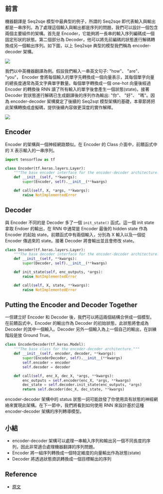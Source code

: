 ## 前言
機器翻譯是 Seq2sqe 模型中最典型的例子，所謂的 Seq2sqe 即代表輸入與輸出都是一串序列。為了處理這個輸入與輸出都是序列的問題，我們可以設計一個包含兩個主要組件的架構。首先是 Encoder，它能夠將一長串的輸入序列編碼成一個固定形狀的狀態。第二個部分為 Decoder，他可以將先前編碼的狀態進行解碼轉換成另一個輸出序列。如下圖，以上 Seq2sqe 典型的模型我們稱為 encoder-decoder 架構。

![](https://i.imgur.com/eqcBDpA.png)

我們以中英機器翻譯為例。假設我們輸入一串英文句子: "how"、 "are"、 "you"， Encoder 會將每個輸入的單字先轉換成一個向量表示，其每個單字向量的總長度通常為英文字典單字數量。每個單字轉換成一個 one-hot 向量後經過 Encoder 的轉換後 RNN 讀了所有輸入的單字後會產生一個狀態(state)。接著 Decoder 對狀態進行解碼已生成翻譯後的序列作為輸出: "你"、 "好"、 "嗎"。因為 encoder-decoder 架構奠定了後續的 Seq2sqt 模型架構的基礎，本章節將把此架構轉換成虛擬碼，提供後續內容做更深度的實作解釋。

![](https://i.imgur.com/pgJN1mL.png)

## Encoder
Encoder 的架構與一個神經網路類似。在 Encoder 的 Class 介面中，前饋函式中的 X 表示輸入的一串序列。

```py
import tensorflow as tf

class Encoder(tf.keras.layers.Layer):
    """The base encoder interface for the encoder-decoder architecture."""
    def __init__(self, **kwargs):
        super(Encoder, self).__init__(**kwargs)

    def call(self, X, *args, **kwargs):
        raise NotImplementedError
```

## Decoder
與 Encoder 不同的是 Decoder 多了一個 `init_state()` 函式。這一個 init state 拿取 Endoer 的輸出，在 RNN 中通常是 Encoder 最後的 hidden state 作為 Encoder 的起始 state。前饋函式中有兩個輸入，分別為 X  輸入以及一個從 Encoder 傳過來的 state。接著 Decoder 將會輸出並且會修改 state。

```py
class Decoder(tf.keras.layers.Layer):
    """The base decoder interface for the encoder-decoder architecture."""
    def __init__(self, **kwargs):
        super(Decoder, self).__init__(**kwargs)

    def init_state(self, enc_outputs, *args):
        raise NotImplementedError

    def call(self, X, state, **kwargs):
        raise NotImplementedError
```

## Putting the Encoder and Decoder Together
一但建立好 Encoder 和 Decoder 後，我們可以將這兩個結構合併成一個模型。在前饋函式中，Encoder 的輸出作為 Decoder 的初始狀態，此狀態將會成為 Decoder 的其中一個輸入。Decoder 另外一個輸入為上一個自己的輸出，在訓練階段是放 Ground True。

```py
class EncoderDecoder(tf.keras.Model):
    """The base class for the encoder-decoder architecture."""
    def __init__(self, encoder, decoder, **kwargs):
        super(EncoderDecoder, self).__init__(**kwargs)
        self.encoder = encoder
        self.decoder = decoder

    def call(self, enc_X, dec_X, *args, **kwargs):
        enc_outputs = self.encoder(enc_X, *args, **kwargs)
        dec_state = self.decoder.init_state(enc_outputs, *args)
        return self.decoder(dec_X, dec_state, **kwargs)
```

encoder-decoder 架構中的 status 狀態一詞可能啟發了你使用具有狀態的神經網絡來實現此架構。在下一節中，我們將看到如何使用 RNN 來設計基於這種 encoder-decoder 架構的序列轉導模型。

## 小結
- encoder-decoder 架構可以處理一串輸入序列和輸出另一個不同長度的序列，因此非常適合處理機器翻譯的序列問題。
- Encoder 將一組序列轉換成一個特定維度的向量輸出作為狀態(state)
- Decoder 將透過狀態資訊轉換成一個目標輸出的序列

## Reference
- [原文](https://d2l.ai/chapter_recurrent-modern/encoder-decoder.html)